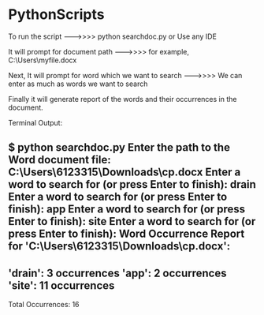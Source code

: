 # PythonScripts

To run the script --->>>> python searchdoc.py  or  Use any IDE

It will prompt for document path --->>>> for example, C:\Users\myfile.docx

Next, It will prompt for word which we want to search --->>>> We can enter as much as words we want to search

Finally it will generate report of the words and their occurrences in the document.


Terminal Output:

$ python searchdoc.py
Enter the path to the Word document file: C:\Users\6123315\Downloads\cp.docx
Enter a word to search for (or press Enter to finish): drain
Enter a word to search for (or press Enter to finish): app
Enter a word to search for (or press Enter to finish): site
Enter a word to search for (or press Enter to finish):
Word Occurrence Report for 'C:\Users\6123315\Downloads\cp.docx':
--------------------------------------------------
'drain': 3 occurrences
'app': 2 occurrences
'site': 11 occurrences
--------------------------------------------------
Total Occurrences: 16

